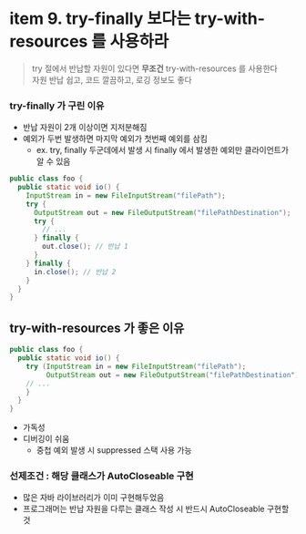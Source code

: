 <h1>item 9. try-finally 보다는 try-with-resources 를 사용하라</h1>

> try 절에서 반납할 자원이 있다면 **무조건** try-with-resources 를 사용한다  
> 자원 반납 쉽고, 코드 깔끔하고, 로깅 정보도 좋다


<h3>try-finally 가 구린 이유</h3>

- 반납 자원이 2개 이상이면 지저분해짐
- 예외가 두번 발생하면 마지막 예외가 첫번째 예외를 삼킴
    - ex. try, finally 두군데에서 발생 시 finally 에서 발생한 예외만 클라이언트가 알 수 있음

```java
public class foo {
  public static void io() {
    InputStream in = new FileInputStream("filePath");
    try {
      OutputStream out = new FileOutputStream("filePathDestination");
      try {
        // ...
      } finally {
        out.close(); // 반납 1
      }
    } finally {
      in.close(); // 반납 2
    }
  }
}
```

<h2>try-with-resources 가 좋은 이유</h2>

```java
public class foo {
  public static void io() {
    try (InputStream in = new FileInputStream("filePath");
         OutputStream out = new FileOutputStream("filePathDestination")) {
    // ...
    }
  }
}

```

- 가독성
- 디버깅이 쉬움
    - 중첩 예외 발생 시 suppressed 스택 사용 가능

<h3>선제조건 : 해당 클래스가 AutoCloseable 구현</h3>

- 많은 자바 라이브러리가 이미 구현해두었음
- 프로그래머는 반납 자원을 다루는 클래스 작성 시 반드시 AutoCloseable 구현할 것
